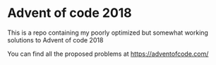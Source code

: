 # Advent of code 2018
This is a repo containing my poorly optimized but somewhat working solutions to Advent of code 2018

You can find all the proposed problems at https://adventofcode.com/

